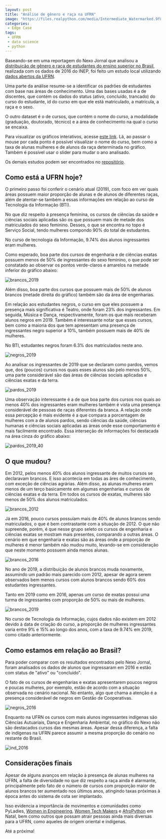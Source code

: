 ```yaml
---
layout: post
title: "Análise de gênero e raça na UFRN"
image: "https://files.realpython.com/media/Intermediate_Watermarked.9f8c0a24bde7.jpg"
categories:
 - Edge Case
tags:
 - UFRN
 - data science
 - python
---
```


Baseando-se em uma reportagem do Nexo Jornal que analisou a [distribuição de gênero e raça de estudantes do ensino superior no Brasil](https://www.nexojornal.com.br/grafico/2017/12/13/Gênero-e-raça-de-estudantes-do-ensino-superior-no-Brasil-por-curso-e-área), realizada com os dados de 2016 do INEP, foi feito um estudo local utilizando [dados abertos da UFRN](http:/dados.ufrn.br).

Uma parte da análise resume-se a identificar os padrões de estudantes com base nas áreas de conhecimento. Uma das bases usadas é a de discentes, que contém os dados do status (ativo, concluído, trancado) do curso do estudante, id do curso em que ele está matriculado, a matricula, a raça e o sexo.

O outro dataset é o de cursos, que contém o nome do curso, a modalidade (graduação, doutorado, técnico) e a área de conhecimento na qual o curso se encaixa. 

Para visualizar os gráficos interativos, acesse [este link](https://nbviewer.jupyter.org/github/nymarya/gender-and-race-ufrn/blob/master/genero_e_raca_todos.ipynb#Finalmente,-é-hora-de-juntar-tudo-e-plotar!). Lá, ao passar o mouse por cada ponto é possível visualizar o nome do curso, bem como a taxa de alunas mulheres e de alunos da raça determinada no gráfico. Também é possível usar o slider para mudar o ano analisado.

Os demais estudos podem ser encontrados no [repositório](https://github.com/nymarya/gender-and-race-ufrn).

## Como está a UFRN hoje?

O primeiro passo foi conferir o cenário atual (2019), com foco em ver quais áreas possuem maior proporção de alunas e de alunos de diferentes raças, além de atentar-se também a essas informações em relação ao curso de Tecnologia da Informação (BTI).

No que diz respeito à presença feminina, os cursos de ciências da saúde e ciências sociais aplicadas são os que possuem mais de metade dos matriculados do sexo feminino. Desses, o que se encontra no topo é Serviço Social, tendo mulheres compondo 90% do total de estudantes.

No curso de tecnologia da Informação, 9.74% dos alunos ingressantes eram mulheres.

Como esperado, boa parte dos cursos de engenharia e de ciências exatas possuem menos de 50% de ingressantes do sexo feminino, o que pode ser constatado ao observar os pontos verde-claros e amarelos na metade inferior do gráfico abaixo:

![brancos_2019](../images/posts/brancos_2019.jpg)

Além disso, boa parte dos cursos que possuem mais de 50% de alunos brancos (metade direita do gráfico) também são da área de engenharias.

Em relação aos estudantes negros, o curso em que eles possuem a presença mais significativa é Teatro, onde foram 23% dos ingressantes. Em seguida, Música e Dança, respectivamente, foram os que mais receberam alunos negros em 2019. Também é interessante notar que esses cursos, bem como a maioria dos que tem apresentam uma presença de ingressantes negro superior a 10%, também possuem mais de 40% de mulheres.

No BTI, estudantes negros foram 6.3% dos matriculados neste ano.

![negros_2019](../images/posts/negros_2019.png)

Ao analisar os ingressantes de 2019 que se declaram como pardos, vemos que, dos (poucos) cursos nos quais esses alunos são pelo menos 50%, uma parte considerável são das áreas de ciências sociais aplicadas e ciências exatas e da terra.

![pardos_2019](../images/posts/pardos_2019.jpg)

Uma observação interessante é a de que boa parte dos cursos nos quais ao menos 40% dos ingressantes eram mulheres também é vista uma presença considerável de pessoas de raças diferentes da branca. A relação onde essa percepção é mais evidente é a que compara a porcentagem de mulheres com a de alunos pardos, sendo ciências da saúde, ciências humanas e ciências sociais aplicadas as áreas onde esse comportamento é mais facilmente encontrado. Essa interseção de informações foi destacada na área cinza do gráfico abaixo:

![pardos_2019_40](../images/posts/pardos_2019_40.jpg)

## O que mudou?

Em 2012, pelos menos 40% dos alunos ingressante de muitos cursos se declaravam brancos. E isso acontecia em todas as áres de conhecimento, com exceção de ciências agrárias. Além disso, as alunas mulheres eram menos de um terço basicamente em algumas engenharias e cursos de ciências exatas e da terra. Em todos os cursos de exatas, mulheres são menos de 50% dos alunos matriculados. 

![brancos_2012](../images/posts/brancos_2012.jpg)

Já em 2016, pouco cursos possuíam mais de 40% de alunos brancos sendo matriculados, o que é bem contrastante com a situação de 2012. O que não supreende, porém, é que nesse grupo seleto os cursos de engenharia e ciências exatas se mostram mais presentes, comparando a outras áreas. O cenário em que engenharia e exatas são as áreas onde a proporção de mulheres é menor também não mudou muito, levando-se em consideração que neste momento possuem ainda menos alunas.

![brancos_2016](../images/posts/brancos_2016.jpg)

No ano de 2019, a distribuição de alunos brancos muda novamente, assumindo um padrão mais parecido com 2012, apesar de agora serem observados bem menos cursos com alunos brancos sendo 60% dos estudantes ingressantes.

Tanto em 2019 como em 2016, apenas um curso de exatas possui uma turma de ingressantes com proporção de 50% ou mais de mulheres.

![brancos_2019](../images/posts/brancos_2019.jpg)

No curso de Tecnologia da Informação, cujos dados não existem em 2012 devido à data de criação do curso, a proporção de mulheres ingressantes varia entre 9% e 15% ao longo dos anos, com a taxa de 9.74% em 2019, como citado anteriormente.

## Como estamos em relação ao Brasil?

Para poder comparar com os resultados encontrados pelo Nexo Jornal, foram analisados os dados de alunos que ingressaram em 2016 e estão com status de "ativo" ou "concluído".

O fato de os cursos de engenharias e exatas apresentarem poucos negros e poucas mulheres, por exemplo, estão de acordo com a situação observada no cenário nacional. No entanto, algo que chama a atenção é a presença considerável de negros em Gestão de Cooperativas.

![negros_2016](../images/posts/negros_2016.png)

Enquanto na UFRN os cursos com mais alunos ingressantes indígenas são Ciências Autuariais, Dança e Engenharia Ambiental, no gráfico do Nexo não são destacados cursos das mesmas áreas. Apesar dessa diferença, a falta de indígenas na UFRN parece assumir a mesma proporção do cenário no restante do Brasil. 

![ind_2016](../images/posts/ind_2016.png)

## Considerações finais

Apesar de alguns avanços em relação à presença de alunas mulheres na UFRN, a falta de diversidade no que diz respeito a raça ainda é alarmante, principalmente pelo fato de o número de cursos com proporção maior de alunos brancos ter aumentado nos últimos anos, atingindo taxas próximas à época antes do sistema de cota ser implantado.

Isso evidencia a importância de movimentos e comunidades como PyLadies, [Women in Engineering](https://www.instagram.com/wie.ufrn/?hl=pt-br), [Women Tech Makers](https://www.instagram.com/wtmnatal/) e [AfroPython](https://afropython.org) em Natal, bem como outros que possam atrair pessoas ainda mais diversas para a UFRN, como aqueles de origem oriental e indígenas.

Até a próxima!


